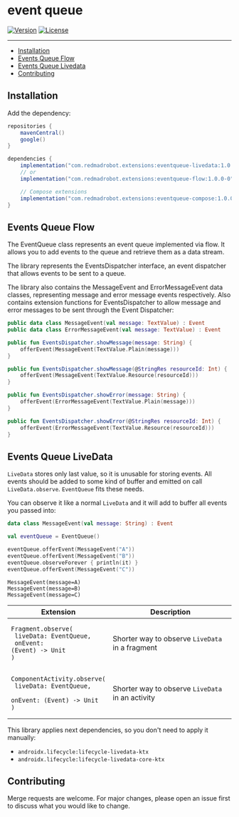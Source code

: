 # event queue <GitHub path="RedMadRobot/redmadrobot-android-ktx/tree/main/eventqueue"/>
[![Version](https://img.shields.io/maven-central/v/com.redmadrobot.extensions/eventqueue/eventqueue-livedata?style=flat-square)][mavenCentral] [![License](https://img.shields.io/github/license/RedMadRobot/redmadrobot-android-ktx?style=flat-square)][license]

---
<!-- START doctoc generated TOC please keep comment here to allow auto update -->
<!-- DON'T EDIT THIS SECTION, INSTEAD RE-RUN doctoc TO UPDATE -->


- [Installation](#installation)
- [Events Queue Flow](#events-queue-flow)
- [Events Queue Livedata](#events-queue-livedata)
- [Contributing](#contributing)

<!-- END doctoc generated TOC please keep comment here to allow auto update -->

## Installation

Add the dependency:
```groovy
repositories {
    mavenCentral()
    google()
}

dependencies {
    implementation("com.redmadrobot.extensions:eventqueue-livedata:1.0.0-0")
    // or
    implementation("com.redmadrobot.extensions:eventqueue-flow:1.0.0-0")

    // Compose extensions
    implementation("com.redmadrobot.extensions:eventqueue-compose:1.0.0-0")
}
```

## Events Queue Flow

The EventQueue class represents an event queue implemented via flow.
It allows you to add events to the queue and retrieve them as a data stream.

The library represents the EventsDispatcher interface, an event dispatcher that allows events to be sent to a queue.

The library also contains the MessageEvent and ErrorMessageEvent data classes, representing message and error message events respectively.
Also contains extension functions for EventsDispatcher to allow message and error messages to be sent through the Event Dispatcher:

```kotlin
public data class MessageEvent(val message: TextValue) : Event
public data class ErrorMessageEvent(val message: TextValue) : Event

public fun EventsDispatcher.showMessage(message: String) {
    offerEvent(MessageEvent(TextValue.Plain(message)))
}

public fun EventsDispatcher.showMessage(@StringRes resourceId: Int) {
    offerEvent(MessageEvent(TextValue.Resource(resourceId)))
}

public fun EventsDispatcher.showError(message: String) {
    offerEvent(ErrorMessageEvent(TextValue.Plain(message)))
}

public fun EventsDispatcher.showError(@StringRes resourceId: Int) {
    offerEvent(ErrorMessageEvent(TextValue.Resource(resourceId)))
}
```

## Events Queue LiveData

`LiveData` stores only last value, so it is unusable for storing events.
All events should be added to some kind of buffer and emitted on call `LiveData.observe`.
`EventQueue` fits these needs.

You can observe it like a normal `LiveData` and it will add to buffer all events you passed into:
```kotlin
data class MessageEvent(val message: String) : Event

val eventQueue = EventQueue()

eventQueue.offerEvent(MessageEvent("A"))
eventQueue.offerEvent(MessageEvent("B"))
eventQueue.observeForever { println(it) }
eventQueue.offerEvent(MessageEvent("C"))
```
```
MessageEvent(message=A)
MessageEvent(message=B)
MessageEvent(message=C)
```

| Extension | Description |
|-----------|-------------|
| <pre><code>Fragment.observe(<br>    liveData: EventQueue,<br>    onEvent: (Event) -> Unit<br>)</code></pre> | Shorter way to observe `LiveData` in a fragment |
| <pre><code>ComponentActivity.observe(<br>    liveData: EventQueue,<br>    onEvent: (Event) -> Unit<br>)</code></pre> | Shorter way to observe `LiveData` in an activity |

This library applies next dependencies, so you don't need to apply it manually:
- `androidx.lifecycle:lifecycle-livedata-ktx`
- `androidx.lifecycle:lifecycle-livedata-core-ktx`

## Contributing

Merge requests are welcome.
For major changes, please open an issue first to discuss what you would like to change.

[mavenCentral]: https://search.maven.org/artifact/com.redmadrobot.extensions/eventqueue-livedata
[license]: ../LICENSE
